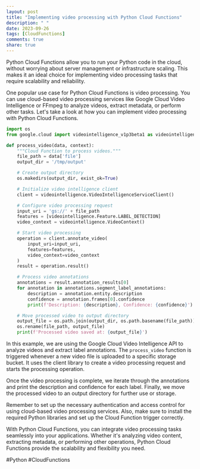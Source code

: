 ```yaml
---
layout: post
title: "Implementing video processing with Python Cloud Functions"
description: " "
date: 2023-09-26
tags: [CloudFunctions]
comments: true
share: true
---
```


Python Cloud Functions allow you to run your Python code in the cloud, without worrying about server management or infrastructure scaling. This makes it an ideal choice for implementing video processing tasks that require scalability and reliability.

One popular use case for Python Cloud Functions is video processing. You can use cloud-based video processing services like Google Cloud Video Intelligence or FFmpeg to analyze videos, extract metadata, or perform other tasks. Let's take a look at how you can implement video processing with Python Cloud Functions.

```python
import os
from google.cloud import videointelligence_v1p3beta1 as videointelligence

def process_video(data, context):
    """Cloud Function to process videos."""
    file_path = data['file']
    output_dir = '/tmp/output'

    # Create output directory
    os.makedirs(output_dir, exist_ok=True)

    # Initialize video intelligence client
    client = videointelligence.VideoIntelligenceServiceClient()

    # Configure video processing request
    input_uri = 'gs://' + file_path
    features = [videointelligence.Feature.LABEL_DETECTION]
    video_context = videointelligence.VideoContext()

    # Start video processing
    operation = client.annotate_video(
        input_uri=input_uri,
        features=features,
        video_context=video_context
    )
    result = operation.result()

    # Process video annotations
    annotations = result.annotation_results[0]
    for annotation in annotations.segment_label_annotations:
        description = annotation.entity.description
        confidence = annotation.frames[0].confidence
        print(f'Description: {description}, Confidence: {confidence}')

    # Move processed video to output directory
    output_file = os.path.join(output_dir, os.path.basename(file_path))
    os.rename(file_path, output_file)
    print(f'Processed video saved at: {output_file}')
```

In this example, we are using the Google Cloud Video Intelligence API to analyze videos and extract label annotations. The `process_video` function is triggered whenever a new video file is uploaded to a specific storage bucket. It uses the client library to create a video processing request and starts the processing operation.

Once the video processing is complete, we iterate through the annotations and print the description and confidence for each label. Finally, we move the processed video to an output directory for further use or storage.

Remember to set up the necessary authentication and access control for using cloud-based video processing services. Also, make sure to install the required Python libraries and set up the Cloud Function trigger correctly.

With Python Cloud Functions, you can integrate video processing tasks seamlessly into your applications. Whether it's analyzing video content, extracting metadata, or performing other operations, Python Cloud Functions provide the scalability and flexibility you need.

#Python #CloudFunctions